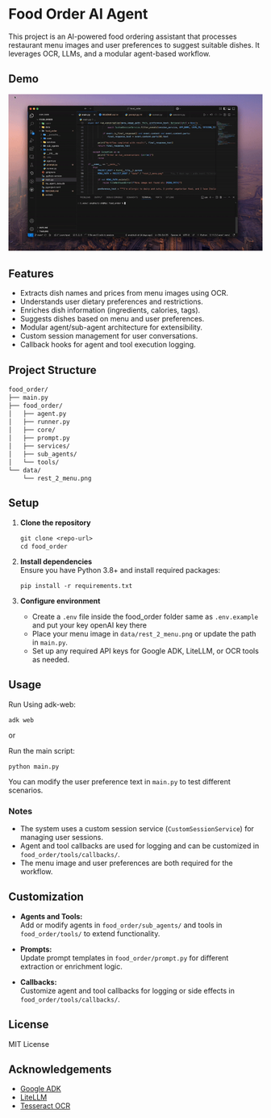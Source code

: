 # Food Order AI Agent

This project is an AI-powered food ordering assistant that processes restaurant menu images and user preferences to suggest suitable dishes. It leverages OCR, LLMs, and a modular agent-based workflow.

## Demo
![food_order](./data/food_menu_gif.gif)

## Features

- Extracts dish names and prices from menu images using OCR.
- Understands user dietary preferences and restrictions.
- Enriches dish information (ingredients, calories, tags).
- Suggests dishes based on menu and user preferences.
- Modular agent/sub-agent architecture for extensibility.
- Custom session management for user conversations.
- Callback hooks for agent and tool execution logging.

## Project Structure

```
food_order/
├── main.py
├── food_order/
│   ├── agent.py
│   ├── runner.py
│   ├── core/
│   ├── prompt.py
│   ├── services/
│   ├── sub_agents/
│   └── tools/
└── data/
    └── rest_2_menu.png
```

## Setup

1. **Clone the repository**  
   ```
   git clone <repo-url>
   cd food_order
   ```

2. **Install dependencies**  
   Ensure you have Python 3.8+ and install required packages:
   ```
   pip install -r requirements.txt
   ```

3. **Configure environment**
   - Create a `.env` file inside the food_order folder same as `.env.example` and put your key openAI key there 
   - Place your menu image in `data/rest_2_menu.png` or update the path in `main.py`.
   - Set up any required API keys for Google ADK, LiteLLM, or OCR tools as needed.

## Usage

Run Using adk-web:
```
adk web
```

or

Run the main script:

```
python main.py
```

You can modify the user preference text in `main.py` to test different scenarios.

### Notes

- The system uses a custom session service (`CustomSessionService`) for managing user sessions.
- Agent and tool callbacks are used for logging and can be customized in `food_order/tools/callbacks/`.
- The menu image and user preferences are both required for the workflow.

## Customization

- **Agents and Tools:**  
  Add or modify agents in `food_order/sub_agents/` and tools in `food_order/tools/` to extend functionality.

- **Prompts:**  
  Update prompt templates in `food_order/prompt.py` for different extraction or enrichment logic.

- **Callbacks:**  
  Customize agent and tool callbacks for logging or side effects in `food_order/tools/callbacks/`.

## License

MIT License

## Acknowledgements

- [Google ADK](https://github.com/google/adk)
- [LiteLLM](https://github.com/BerriAI/litellm)
- [Tesseract OCR](https://github.com/tesseract-ocr/tesseract)